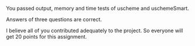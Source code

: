 You passed output, memory and time tests of uscheme and uschemeSmart. 

Answers of three questions are correct.

I believe all of you contributed adequately to the project. 
So everyone will get 20 points for this assignment. 
